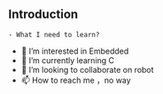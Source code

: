 ## Introduction
```
- What I need to learn?
```
- 👀 I’m interested in Embedded
- 🌱 I’m currently learning C
- 💞️ I’m looking to collaborate on robot
- 📫 How to reach me ，no way

<!---
buffetgod/buffetgod is a ✨ special ✨ repository because its `README.md` (this file) appears on your GitHub profile.
You can click the Preview link to take a look at your changes.
--->
